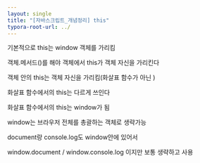 ```yaml
---
layout: single
title: "[자바스크립트_개념정리] this"
typora-root-url: ../
---
```




기본적으로 this는 window 객체를 가리킴

객체.메서드()를 해야 객체에서 this가 객체 자신을 가리킨다



객체 안의 this는 객체 자신을 가리킴(화살표 함수가 아닌 )

화살표 함수에서의 this는 다르게 쓰인다

화살표 함수에서의 this는 window가 됨

window는 브라우저 전체를 총괄하는 객체로 생략가능

document랑 console.log도 window안에 있어서

window.document / window.console.log 이지만 보통 생략하고 사용

